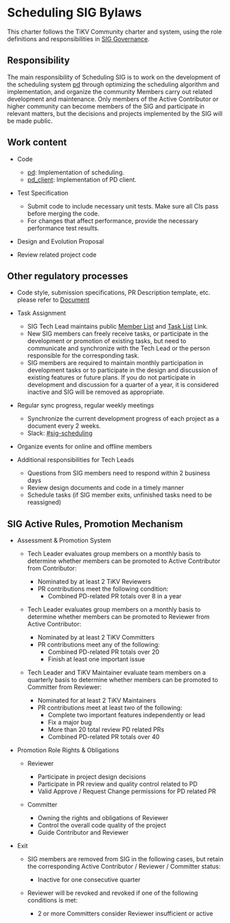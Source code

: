 # Scheduling SIG Bylaws

This charter follows the TiKV Community charter and system, using the role definitions and responsibilities in [SIG Governance](/GOVERNANCE.md).

## Responsibility

The main responsibility of Scheduling SIG is to work on the development of the scheduling system [pd](https://github.com/tikv/pd) through optimizing the scheduling algorithm and implementation, and organize the community Members carry out related development and maintenance. Only members of the Active Contributor or higher community can become members of the SIG and participate in relevant matters, but the decisions and projects implemented by the SIG will be made public.

## Work content

- Code
  - [pd](https://github.com/tikv/pd): Implementation of scheduling.
  - [pd_client](https://github.com/tikv/tikv/tree/master/components/pd_client): Implementation of PD client.

- Test Specification
  - Submit code to include necessary unit tests. Make sure all CIs pass before merging the code.
  - For changes that affect performance, provide the necessary performance test results.

- Design and Evolution Proposal
- Review related project code

## Other regulatory processes

- Code style, submission specifications, PR Description template, etc. please refer to [Document](https://github.com/tikv/pd/blob/master/CONTRIBUTING.md)
- Task Assignment
  - SIG Tech Lead maintains public [Member List](./membership.md) and [Task List](https://github.com/tikv/pd/projects/5) Link.
  - New SIG members can freely receive tasks, or participate in the development or promotion of existing tasks, but need to communicate and synchronize with the Tech Lead or the person responsible for the corresponding task.
  - SIG members are required to maintain monthly participation in development tasks or to participate in the design and discussion of existing features or future plans. If you do not participate in development and discussion for a quarter of a year, it is considered inactive and SIG will be removed as appropriate.

- Regular sync progress, regular weekly meetings
  - Synchronize the current development progress of each project as a document every 2 weeks.
  - Slack: [#sig-scheduling](https://slack.tidb.io/invite?team=tikv-wg&channel=sig-scheduling&ref=pingcap-community)

- Organize events for online and offline members
- Additional responsibilities for Tech Leads
  - Questions from SIG members need to respond within 2 business days
  - Review design documents and code in a timely manner
  - Schedule tasks (if SIG member exits, unfinished tasks need to be reassigned)

## SIG Active Rules, Promotion Mechanism

- Assessment & Promotion System
  - Tech Leader evaluates group members on a monthly basis to determine whether members can be promoted to Active Contributor from Contributor:
    - Nominated by at least 2 TiKV Reviewers
    - PR contributions meet the following condition:
      - Combined PD-related PR totals over 8 in a year

  - Tech Leader evaluates group members on a monthly basis to determine whether members can be promoted to Reviewer from Active Contributor:
    - Nominated by at least 2 TiKV Committers
    - PR contributions meet any of the following:
      - Combined PD-related PR totals over 20
      - Finish at least one important issue

  - Tech Leader and TiKV Maintainer evaluate team members on a quarterly basis to determine whether members can be promoted to Committer from Reviewer:
    - Nominated for at least 2 TiKV Maintainers
    - PR contributions meet at least two of the following:
      - Complete two important features independently or lead
      - Fix a major bug
      - More than 20 total review PD related PRs
      - Combined PD-related PR totals over 40

- Promotion Role Rights & Obligations
  - Reviewer
    - Participate in project design decisions
    - Participate in PR review and quality control related to PD
    - Valid Approve / Request Change permissions for PD related PR

  - Committer
    - Owning the rights and obligations of Reviewer
    - Control the overall code quality of the project
    - Guide Contributor and Reviewer

- Exit
  - SIG members are removed from SIG in the following cases, but retain the corresponding Active Contributor / Reviewer / Committer status:
    - Inactive for one consecutive quarter

  - Reviewer will be revoked and revoked if one of the following conditions is met:
    - 2 or more Committers consider Reviewer insufficient or active
